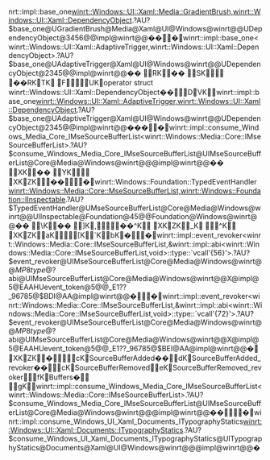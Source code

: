 nrt::impl::base_one<winrt::Windows::UI::Xaml::Media::GradientBrush,winrt::Windows::UI::Xaml::DependencyObject> .?AU?$base_one@UGradientBrush@Media@Xaml@UI@Windows@winrt@@UDependencyObject@3456@@impl@winrt@@ ��   �              winrt::impl::base_one<winrt::Windows::UI::Xaml::AdaptiveTrigger,winrt::Windows::UI::Xaml::DependencyObject> .?AU?$base_one@UAdaptiveTrigger@Xaml@UI@Windows@winrt@@UDependencyObject@2345@@impl@winrt@@ ��
 RK  ��
 SK     ��  RK TK            F  UK operator struct winrt::Windows::UI::Xaml::DependencyObject ��  DVK          winrt::impl::base_one<winrt::Windows::UI::Xaml::AdaptiveTrigger,winrt::Windows::UI::Xaml::DependencyObject> .?AU?$base_one@UAdaptiveTrigger@Xaml@UI@Windows@winrt@@UDependencyObject@2345@@impl@winrt@@ ���   �              winrt::impl::consume_Windows_Media_Core_IMseSourceBufferList<winrt::Windows::Media::Core::IMseSourceBufferList> .?AU?$consume_Windows_Media_Core_IMseSourceBufferList@UIMseSourceBufferList@Core@Media@Windows@winrt@@@impl@winrt@@ ��
 XK  ��
 YK         XK ZK   ��        �              winrt::Windows::Foundation::TypedEventHandler<winrt::Windows::Media::Core::MseSourceBufferList,winrt::Windows::Foundation::IInspectable> .?AU?$TypedEventHandler@UMseSourceBufferList@Core@Media@Windows@winrt@@UIInspectable@Foundation@45@@Foundation@Windows@winrt@@ ��
 \K  ��
 ]K ,      ��  ^K  	    XK ZK    _K     
    ^K  	    XK ZK    aK         [K    `K    bK �  �              winrt::impl::event_revoker<winrt::Windows::Media::Core::IMseSourceBufferList,&winrt::impl::abi<winrt::Windows::Media::Core::IMseSourceBufferList,void>::type::`vcall'{56}'> .?AU?$event_revoker@UIMseSourceBufferList@Core@Media@Windows@winrt@@$MP8type@?$abi@UIMseSourceBufferList@Core@Media@Windows@winrt@@X@impl@5@EAAHUevent_token@5@@\_E1??\_96785@$BDI@AA@impl@winrt@@ �  �              winrt::impl::event_revoker<winrt::Windows::Media::Core::IMseSourceBufferList,&winrt::impl::abi<winrt::Windows::Media::Core::IMseSourceBufferList,void>::type::`vcall'{72}'> .?AU?$event_revoker@UIMseSourceBufferList@Core@Media@Windows@winrt@@$MP8type@?$abi@UIMseSourceBufferList@Core@Media@Windows@winrt@@X@impl@5@EAAHUevent_token@5@@\_E1??\_96785@$BEI@AA@impl@winrt@@ � 	    XK ZK            �  cK SourceBufferAdded ��  dK SourceBufferAdded_revoker �� cK SourceBufferRemoved   eK SourceBufferRemoved_revoker  fK Buffers � 	 gK          winrt::impl::consume_Windows_Media_Core_IMseSourceBufferList<winrt::Windows::Media::Core::IMseSourceBufferList> .?AU?$consume_Windows_Media_Core_IMseSourceBufferList@UIMseSourceBufferList@Core@Media@Windows@winrt@@@impl@winrt@@ ��  �              winrt::impl::consume_Windows_UI_Xaml_Documents_ITypographyStatics<winrt::Windows::UI::Xaml::Documents::ITypographyStatics> .?AU?$consume_Windows_UI_Xaml_Documents_ITypographyStatics@UITypographyStatics@Documents@Xaml@UI@Windows@winrt@@@impl@winrt@@ �
 
